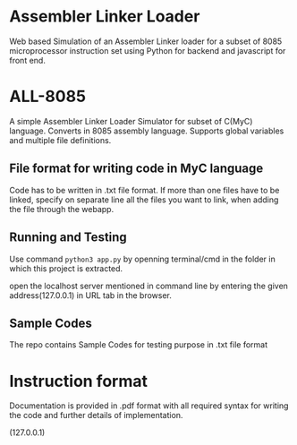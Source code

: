 # Assembler Linker Loader
Web based Simulation of an Assembler Linker loader for a subset of 8085 microprocessor instruction set using Python for backend and javascript for front end.

# ALL-8085

A simple Assembler Linker Loader Simulator for subset of C(MyC) language.
Converts in 8085 assembly language. Supports global variables and multiple file
definitions.

## File format for writing code in MyC language

Code has to be written in .txt file format. If more than one files have to be linked, specify on separate line all the files you want to link, when adding the file through the webapp.

## Running and Testing

Use command `python3 app.py` by openning terminal/cmd in the folder in which this project is extracted.

open the localhost server mentioned in command line by entering the given address(127.0.0.1) in URL tab in the browser.

## Sample Codes

The repo contains Sample Codes for testing purpose in .txt file format

# Instruction format

Documentation is provided in .pdf format with all required syntax for writing the code and further details of implementation.

(127.0.0.1)